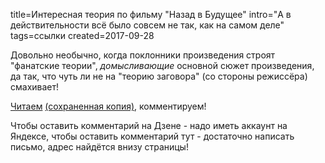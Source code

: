 title=Интересная теория по фильму "Назад в Будущее"
intro="А в действительности всё было совсем не так, как на самом деле"
tags=ссылки
created=2017-09-28

Довольно необычно, когда поклонники произведения строят "фанатские теории", _домысливающие_ основной сюжет произведения,
да так, что чуть ли не на "теорию заговора" (со стороны режиссёра) смахивает!

[Читаем][1] [(сохраненная копия)](http://archive.is/4Gxjd), комментируем!

Чтобы оставить комментарий на Дзене - надо иметь аккаунт на Яндексе, чтобы оставить комментарий тут - достаточно написать письмо, адрес найдётся внизу страницы!

[1]: https://zen.yandex.ru/media/id/596906ffe86a9e0873b23f7f/teoriia-nazad-v-buduscee-marti-makflai-v-filme-ne-nastoiascii--59caf1f44bf161a830ba09c3

